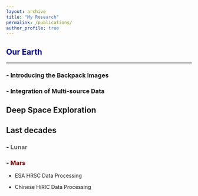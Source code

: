 ```yaml
---
layout: archive
title: "My Research"
permalink: /publications/
author_profile: true
---
```



## <font color=#00008B> Our Earth </font>
---
### - Introducing the Backpack Images

### - Integration of Multi-source Data

## Deep Space Exploration
Last decades
---
### - <font color=#696969> Lunar </font>

### - <font color=#8B0000> Mars </font>
- ESA HRSC Data Processing

- Chinese HiRIC  Data Processing

